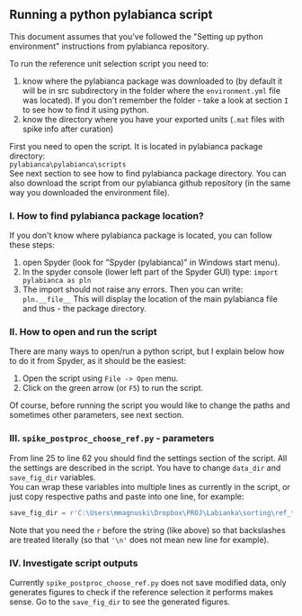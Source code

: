## Running a python pylabianca script

This document assumes that you've followed the "Setting up python environment" instructions from pylabianca repository.

To run the reference unit selection script you need to:
1. know where the pylabianca package was downloaded to (by default it will be in src subdirectory in the folder where the `environment.yml` file was located). If you don't remember the folder - take a look at section `I` to see how to find it using python.
2. know the directory where you have your exported units (`.mat` files with spike info after curation)

First you need to open the script. It is located in pylabianca package directory:<br />
`pylabianca\pylabianca\scripts`<br />
See next section to see how to find pylabianca package directory. You can also download the script from our pylabianca github repository (in the same way you downloaded the environment file).

### I. How to find pylabianca package location?
If you don't know where pylabianca package is located, you can follow these steps:
1. open Spyder (look for "Spyder (pylabianca)" in Windows start menu).
2. In the spyder console (lower left part of the Spyder GUI) type:
   `import pylabianca as pln`
3. The import should not raise any errors. Then you can write:
   `pln.__file__`
   This will display the location of the main pylabianca file and thus - the package directory.

### II. How to open and run the script
There are many ways to open/run a python script, but I explain below how to do it from Spyder, as it should be the easiest:
1. Open the script using `File -> Open` menu.
2. Click on the green arrow (or `F5`) to run the script.

Of course, before running the script you would like to change the paths and sometimes other parameters, see next section.

### III. `spike_postproc_choose_ref.py` - parameters
From line 25 to line 62 you should find the settings section of the script. All the settings are described
in the script. You have to change `data_dir` and `save_fig_dir` variables.<br />
You can wrap these variables into multiple lines as currently in the script, or just copy respective paths and paste into one line, for example:
```python
save_fig_dir = r'C:\Users\mmagnuski\Dropbox\PROJ\Labianka\sorting\ref_tests\sub-W02_test01'
```
Note that you need the `r` before the string (like above) so that backslashes are treated literally (so that `'\n'` does not mean new line for example).

### IV. Investigate script outputs
Currently `spike_postproc_choose_ref.py` does not save modified data, only generates figures to check if the reference selection it performs makes sense. Go to the `save_fig_dir` to see the generated figures.
